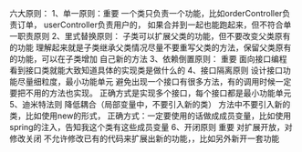 六大原则：
1、单一原则：重要
一个类只负责一个功能，比如orderController负责订单，
userController负责用户的，  如果合并到一起也能跑起来，但不符合单一职责原则
2、里式替换原则：
    子类可以扩展父类的功能，但不要改变父类原有的功能
    理解起来就是子类继承父类情况尽量不要重写父类的方法，保留父类原有的功能，可以在子类增加
自己新的方法
3、依赖倒置原则： 重要
    面向接口编程
    看到接口类就能大致知道具体的实现类是做什么的
4、接口隔离原则
设计接口功能尽量细粒度，最小功能单元
    避免出现一个接口有很多方法，有的调用时候一定要把不用的方法也实现。
    正确方式是实现多个接口，每个接口都是最小功能单元
5、迪米特法则
    降低耦合（局部变量中，不要引入新的类）
    方法中不要引入新的类，比如使用new的形式，
    正确方式：一定要使用的话做成成员变量，比如使用spring的注入，告知我这个类有这些成员变量
6、开闭原则  重要
    对扩展开放，对修改关闭
    不允许修改已有的代码来扩展出新的功能，，比如另外新开一套功能 
    
    